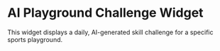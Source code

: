 
# AI Playground Challenge Widget

This widget displays a daily, AI-generated skill challenge for a specific sports playground.
